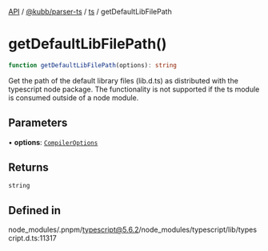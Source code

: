 [API](../../../../../packages.md) / [@kubb/parser-ts](../../../index.md) / [ts](../index.md) / getDefaultLibFilePath

# getDefaultLibFilePath()

```ts
function getDefaultLibFilePath(options): string
```

Get the path of the default library files (lib.d.ts) as distributed with the typescript
node package.
The functionality is not supported if the ts module is consumed outside of a node module.

## Parameters

• **options**: [`CompilerOptions`](../interfaces/CompilerOptions.md)

## Returns

`string`

## Defined in

node\_modules/.pnpm/typescript@5.6.2/node\_modules/typescript/lib/typescript.d.ts:11317
